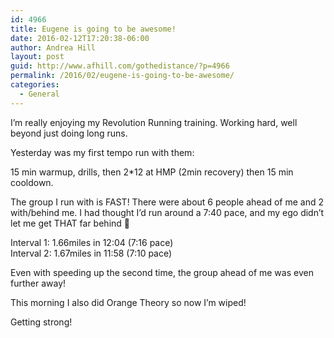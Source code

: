```yaml
---
id: 4966
title: Eugene is going to be awesome!
date: 2016-02-12T17:20:38-06:00
author: Andrea Hill
layout: post
guid: http://www.afhill.com/gothedistance/?p=4966
permalink: /2016/02/eugene-is-going-to-be-awesome/
categories:
  - General
---
```

I&#8217;m really enjoying my Revolution Running training. Working hard, well beyond just doing long runs. 

Yesterday was my first tempo run with them:

15 min warmup, drills, then 2*12 at HMP (2min recovery) then 15 min cooldown.

The group I run with is FAST! There were about 6 people ahead of me and 2 with/behind me. I had thought I&#8217;d run around a 7:40 pace, and my ego didn&#8217;t let me get THAT far behind 🙂 

Interval 1: 1.66miles in 12:04 (7:16 pace)  
Interval 2: 1.67miles in 11:58 (7:10 pace)

Even with speeding up the second time, the group ahead of me was even further away!

This morning I also did Orange Theory so now I&#8217;m wiped! 

Getting strong!